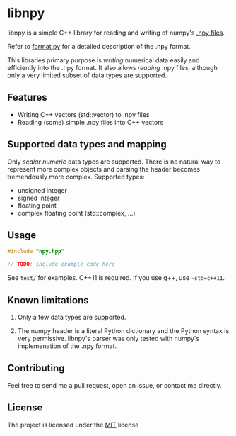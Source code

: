 # libnpy

libnpy is a simple C++ library for reading and writing of numpy's [.npy files](https://docs.scipy.org/doc/numpy/neps/npy-format.html).

Refer to [format.py](https://github.com/numpy/numpy/blob/master/numpy/lib/format.py) for a detailed description of the .npy format.

This libraries primary purpose is *writing* numerical data easily and efficiently into the .npy format.
It also allows *reading* .npy files, although only a very limited subset of data types are supported.

## Features
 - Writing C++ vectors (std::vector<T>) to .npy files
 - Reading (some) simple .npy files into C++ vectors

## Supported data types and mapping
 Only *scalar* *numeric* data types are supported. There is no natural way to represent more complex objects and parsing the header becomes tremendously more complex.
 Supported types:
 - unsigned integer
 - signed integer
 - floating point
 - complex floating point (std::complex<float>, ...)

## Usage
```c++
#include "npy.hpp"

// TODO: include example code here
```

See `test/` for examples.
C++11 is required. If you use g++, use `-std=c++11`.

## Known limitations
1. Only a few data types are supported.

2. The numpy header is a literal Python dictionary and the Python syntax is very permissive. libnpy's parser was only tested with numpy's implemenation of the .npy format.

## Contributing
Feel free to send me a pull request, open an issue, or contact me directly.

## License
The project is licensed under the [MIT](LICENSE) license
